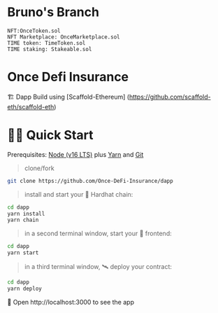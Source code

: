 # Bruno's Branch
```
NFT:OnceToken.sol
NFT Marketplace: OnceMarketplace.sol
TIME token: TimeToken.sol
TIME staking: Stakeable.sol

```

# Once Defi Insurance 

🏗 Dapp Build using [Scaffold-Ethereum] (https://github.com/scaffold-eth/scaffold-eth)



# 🏄‍♂️ Quick Start

Prerequisites: [Node (v16 LTS)](https://nodejs.org/en/download/) plus [Yarn](https://classic.yarnpkg.com/en/docs/install/) and [Git](https://git-scm.com/downloads)

> clone/fork 

```bash
git clone https://github.com/Once-DeFi-Insurance/dapp
```

> install and start your 👷‍ Hardhat chain:

```bash
cd dapp
yarn install
yarn chain
```

> in a second terminal window, start your 📱 frontend:

```bash
cd dapp
yarn start
```

> in a third terminal window, 🛰 deploy your contract:

```bash
cd dapp
yarn deploy
```

📱 Open http://localhost:3000 to see the app
